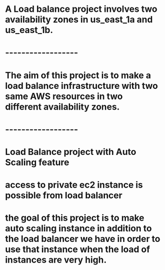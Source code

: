 # A Load balance project involves two availability zones in us_east_1a and us_east_1b.
# ------------------
# The aim of this project is to make a load balance infrastructure with two same AWS resources in two different   availability zones. 
# ------------------
# Load Balance project with Auto Scaling feature
# access to private ec2 instance is possible from load balancer 
# the goal of this project is to make auto scaling instance in addition to the load balancer we have in order to use that instance when the load of instances are very high.
